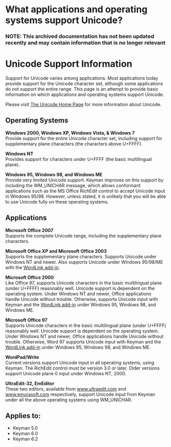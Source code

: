 # What applications and operating systems support Unicode?

### **NOTE**: This archived documentation has not been updated recently and may contain information that is no longer relevant


<h1>Unicode Support Information</h1>

<p>Support for Unicode varies among applications.  Most applications today provide support for the Unicode character set, although some applications do not support the entire range. This page is an attempt to provide basic information on which applications and operating systems support Unicode.</p>

<p>Please visit <a href="http://www.unicode.org/">The Unicode Home Page</a> for more information about Unicode.</p>

<h2>Operating Systems</h2>

<p><b>Windows 2000, Windows XP, Windows Vista, & Windows 7</b>
<br>Provide support for the entire Unicode character set, including support for supplementary plane characters (the characters above U+FFFF).
</p>

<p><b>Windows NT</b>
<br>Provides support for characters under U+FFFF (the basic multilingual plane).</p>

<p><b>Windows 95, Windows 98, and Windows ME</b>
<br>Provide very limited Unicode support. Keyman improves on this support by including the WM_UNICHAR message, which allows conformant applications such as the MS Office RichEdit control to accept Unicode input in Windows 95/98.  However, unless stated, it is unlikely that you will be able to use Unicode fully on these operating systems.</p>

<h2>Applications</h2>

<p><b>Microsoft Office 2007</b>
<br>Supports the complete Unicode range, including the supplementary plane characters.</p>

<p><b>Microsoft Office XP and Microsoft Office 2003</b>
<br>Supports the supplementary plane characters. Supports Unicode under Windows NT and newer. Also supports Unicode under Windows 95/98/ME with the <a href="https://keyman.com/downloads/">WordLink add-in</a>.</p>

<p><b>Microsoft Office 2000</b>
<br>Like Office 97, supports Unicode characters in the basic multilingual plane (under U+FFFF) reasonably well. Unicode support is dependent on the operating system. Under Windows NT and newer, Office applications handle Unicode without trouble. Otherwise, supports Unicode input with Keyman and the <a href="https://keyman.com/downloads/">WordLink add-in</a> under Windows 95, Windows 98, and Windows ME.</p>

<p><b>Microsoft Office 97</b>
<br>Supports Unicode characters in the basic multilingual plane (under U+FFFF) reasonably well. Unicode support is dependent on the operating system. Under Windows NT and newer, Office applications handle Unicode without trouble. Otherwise, Word 97 supports Unicode input with Keyman and the <a href="https://keyman.com/downloads/">WordLink add-in</a> under Windows 95, Windows 98, and Windows ME.</p>

<p><b>WordPad/Write</b>
<br>Current versions support Unicode input in all operating systems, using Keyman.  The RichEdit control must be version 3.0 or later. Older versions support Unicode plane 0 input under Windows NT, 2000.</p>

<p><b>UltraEdit-32, EmEditor</b>
<br>These two editors, available from <a href="http://www.ultraedit.com/">www.ultraedit.com</a> and
<a href="http://www.emurasoft.com/">www.emurasoft.com</a> respectively, support Unicode input from Keyman under all the above operating systems using WM_UNICHAR.</p>

## Applies to:
 * Keyman 5.0
 * Keyman 6.0
 * Keyman 6.2
